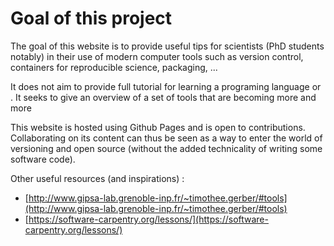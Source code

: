 # Goal of this project

The goal of this website is to provide useful tips for scientists (PhD students notably) in their use of modern computer tools such as version control, containers for reproducible science, packaging, ...

It does not aim to provide full tutorial for learning a programing language or . It seeks to give an overview of a set of tools that are becoming more and more 



This website is hosted using Github Pages and is open to contributions. Collaborating on its content can thus be seen as a way to enter the world of versioning and open source (without the added technicality of writing some software code).

Other useful resources (and inspirations) :

- [http://www.gipsa-lab.grenoble-inp.fr/~timothee.gerber/#tools](http://www.gipsa-lab.grenoble-inp.fr/~timothee.gerber/#tools)
- [https://software-carpentry.org/lessons/](https://software-carpentry.org/lessons/)
